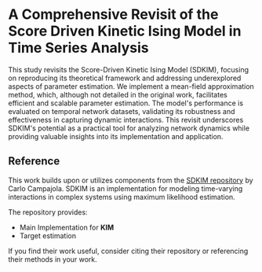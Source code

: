 # A Comprehensive Revisit of the Score Driven Kinetic Ising Model in Time Series Analysis
This study revisits the Score-Driven Kinetic Ising Model (SDKIM), focusing on reproducing its theoretical framework and addressing underexplored aspects of parameter estimation. We implement a mean-field approximation method, which, although not detailed in the original work, facilitates efficient and scalable parameter estimation. The model's performance is evaluated on temporal network datasets, validating its robustness and effectiveness in capturing dynamic interactions. This revisit underscores SDKIM's potential as a practical tool for analyzing network dynamics while providing valuable insights into its implementation and application.

## Reference

This work builds upon or utilizes components from the [SDKIM repository](https://github.com/carlocampajola/SDKIM/tree/SDKIM) by Carlo Campajola. SDKIM is an implementation for modeling time-varying interactions in complex systems using maximum likelihood estimation.

The repository provides:
- Main Implementation for **KIM**
- Target estimation

If you find their work useful, consider citing their repository or referencing their methods in your work.


